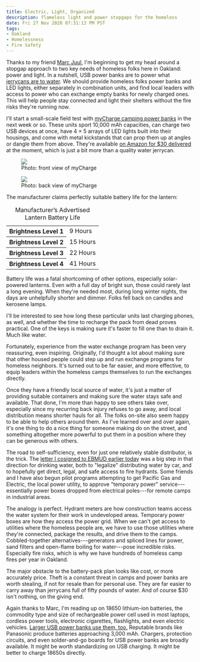 ```yaml
---
title: Electric, Light, Organized
description: flameless light and power stopgaps for the homeless
date: Fri 27 Nov 2020 07:31:13 PM PST
tags:
- Oakland
- Homelessness
- Fire Safety
---
```


Thanks to my friend [Marc Juul](https://juul.io), I'm beginning to get my head around a stopgap approach to two key needs of homeless folks here in Oakland: power and light.  In a nutshell, USB power banks are to power what [jerrycans are to water](https://writing.kemitchell.com/series/water-boy).  We should provide homeless folks power banks and LED lights, either separately in combination units, and find local leaders with access to power who can exchange empty banks for newly charged ones.  This will help people stay connected and light their shelters without the fire risks they're running now.

I'll start a small-scale field test with [myCharge camping power banks](https://mycharge.com/products/adventure-lumen-10000?_pos=1&_sid=b7779d0d2&_ss=r) in the next week or so.  These units sport 10,000 mAh capacities, can charge two USB devices at once, have 4 &times; 5 arrays of LED lights built into their housings, and come with metal kickstands that can prop them up at angles or dangle them from above.  They're available [on Amazon for $30 delivered](https://www.amazon.com/myCharge-Camping-Lantern-Power-Bank/dp/B07SPDXKMJ/) at the moment, which is just a bit more than a quality water jerrycan.

<figure>
<img src="/images/mycharge-lantern-front.jpg">
<figcaption>Photo: front view of myCharge</figcaption>
</figure>

<figure>
<img src="/images/mycharge-lantern-back.jpg">
<figcaption>Photo: back view of myCharge</figcaption>
</figure>

The manufacturer claims perfectly suitable battery life for the lantern:

<table>
<caption>Manufacturer’s Advertised Lantern Battery Life</caption>
<tr><th>Brightness Level 1</th><td>9 Hours </td></tr>
<tr><th>Brightness Level 2</th><td>15 Hours</td></tr>
<tr><th>Brightness Level 3</th><td>22 Hours</td></tr>
<tr><th>Brightness Level 4</th><td>41 Hours</td></tr>
</table>

Battery life was a fatal shortcoming of other options, especially solar-powered lanterns.  Even with a full day of bright sun, those could rarely last a long evening.  When they're needed most, during long winter nights, the days are unhelpfully shorter and dimmer.  Folks fell back on candles and kerosene lamps.

I'll be interested to see how long these particular units last charging phones, as well, and whether the time to recharge the pack from dead proves practical.  One of the keys is making sure it's faster to fill one than to drain it.  Much like water.

Fortunately, experience from the water exchange program has been very reassuring, even inspiring.  Originally, I'd thought a lot about making sure that other housed people could step up and run exchange programs for homeless neighbors.  It's turned out to be far easier, and more effective, to equip leaders within the homeless camps themselves to run the exchanges directly.

Once they have a friendly local source of water, it's just a matter of providing suitable containers and making sure the water stays safe and available.  That done, I'm more than happy to see others take over, especially since my recurring back injury refuses to go away, and local distribution means shorter hauls for all.  The folks on-site also seem happy to be able to help others around them.  As I've learned over and over again, it's one thing to do a nice thing for someone making do on the street, and something altogether more powerful to put them in a position where they can be generous with others.

The road to self-sufficiency, even for just one relatively stable distributor, is the trick.  The [letter I cosigned to EBMUD earlier today](/2020/11/27/EBMUD-for-All.html) was a big step in that direction for drinking water, both to "legalize" distributing water by car, and to hopefully get direct, legal, and safe access to fire hydrants.  Some friends and I have also begun pilot programs attempting to get Pacific Gas and Electric, the local power utility, to approve "temporary power" service---essentially power boxes dropped from electrical poles---for remote camps in industrial areas.

The analogy is perfect.  Hydrant meters are how construction teams access the water system for their work in undeveloped areas.  Temporary power boxes are how they access the power grid.  When we can't get access to utilities where the homeless people are, we have to use those utilities where they're connected, package the results, and drive them to the camps.  Cobbled-together alternatives---generators and spliced lines for power, sand filters and open-flame boiling for water---pose incredible risks.  Especially fire risks, which is why we have hundreds of homeless camp fires per year in Oakland.

The major obstacle to the battery-pack plan looks like cost, or more accurately price.  Theft is a constant threat in camps and power banks are worth stealing, if not for resale than for personal use.  They are far easier to carry away than jerrycans full of fifty pounds of water.  And of course $30 isn't nothing, on the giving end.

Again thanks to Marc, I'm reading up on 18650 lithium-ion batteries, the commodity type and size of rechargeable power cell used in most laptops, cordless power tools, electronic cigarettes, flashlights, and even electric vehicles.  [Larger USB power banks use them, too.](https://www.youtube.com/watch?v=eqAdZibP1Vo)  Reputable brands like Panasonic produce batteries approaching 3,000 mAh.  Chargers, protection circuits, and even solder-and-go boards for USB power banks are broadly available.  It might be worth standardizing on USB charging.  It might be better to charge 18650s directly.
